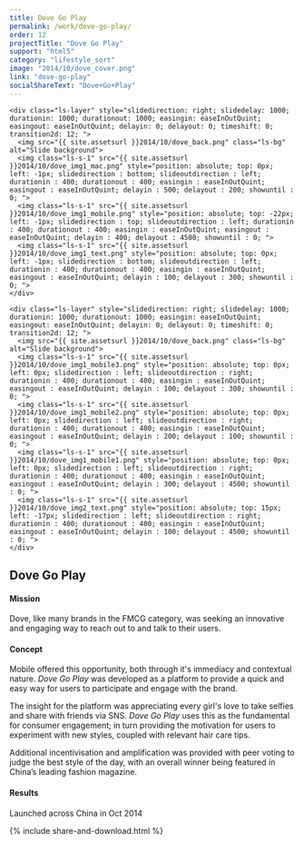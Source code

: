 ```yaml
---
title: Dove Go Play
permalink: /work/dove-go-play/
order: 12
projectTitle: "Dove Go Play"
support: "html5"
category: "lifestyle_sort"
image: "2014/10/dove_cover.png"
link: "dove-go-play"
socialShareText: "Dove+Go+Play"
---
```

<div class="avia-layerslider">
  <div id="layerslider_1" class="ls-wp-container">

    <div class="ls-layer" style="slidedirection: right; slidedelay: 1000; durationin: 1000; durationout: 1000; easingin: easeInOutQuint; easingout: easeInOutQuint; delayin: 0; delayout: 0; timeshift: 0; transition2d: 12; ">
      <img src="{{ site.assetsurl }}2014/10/dove_back.png" class="ls-bg" alt="Slide background">
      <img class="ls-s-1" src="{{ site.assetsurl }}2014/10/dove_img1_mac.png" style="position: absolute; top: 0px; left: -1px; slidedirection : bottom; slideoutdirection : left; durationin : 400; durationout : 400; easingin : easeInOutQuint; easingout : easeInOutQuint; delayin : 500; delayout : 200; showuntil : 0; ">
      <img class="ls-s-1" src="{{ site.assetsurl }}2014/10/dove_img1_mobile.png" style="position: absolute; top: -22px; left: -1px; slidedirection : top; slideoutdirection : left; durationin : 400; durationout : 400; easingin : easeInOutQuint; easingout : easeInOutQuint; delayin : 400; delayout : 4500; showuntil : 0; ">
      <img class="ls-s-1" src="{{ site.assetsurl }}2014/10/dove_img1_text.png" style="position: absolute; top: 0px; left: -1px; slidedirection : bottom; slideoutdirection : left; durationin : 400; durationout : 400; easingin : easeInOutQuint; easingout : easeInOutQuint; delayin : 100; delayout : 300; showuntil : 0; ">
    </div>

    <div class="ls-layer" style="slidedirection: right; slidedelay: 1000; durationin: 1000; durationout: 1000; easingin: easeInOutQuint; easingout: easeInOutQuint; delayin: 0; delayout: 0; timeshift: 0; transition2d: 12; ">
      <img src="{{ site.assetsurl }}2014/10/dove_back.png" class="ls-bg" alt="Slide background">
      <img class="ls-s-1" src="{{ site.assetsurl }}2014/10/dove_img1_mobile3.png" style="position: absolute; top: 0px; left: 0px; slidedirection : left; slideoutdirection : right; durationin : 400; durationout : 400; easingin : easeInOutQuint; easingout : easeInOutQuint; delayin : 100; delayout : 300; showuntil : 0; ">
      <img class="ls-s-1" src="{{ site.assetsurl }}2014/10/dove_img1_mobile2.png" style="position: absolute; top: 0px; left: 0px; slidedirection : left; slideoutdirection : right; durationin : 400; durationout : 400; easingin : easeInOutQuint; easingout : easeInOutQuint; delayin : 200; delayout : 100; showuntil : 0; ">
      <img class="ls-s-1" src="{{ site.assetsurl }}2014/10/dove_img1_mobile1.png" style="position: absolute; top: 0px; left: 0px; slidedirection : left; slideoutdirection : right; durationin : 400; durationout : 400; easingin : easeInOutQuint; easingout : easeInOutQuint; delayin : 300; delayout : 4500; showuntil : 0; ">
      <img class="ls-s-1" src="{{ site.assetsurl }}2014/10/dove_img2_text.png" style="position: absolute; top: 15px; left: -17px; slidedirection : left; slideoutdirection : right; durationin : 400; durationout : 400; easingin : easeInOutQuint; easingout : easeInOutQuint; delayin : 100; delayout : 4500; showuntil : 0; ">
    </div>
  </div>
</div>

<div class="wrapper content project-detail" markdown="1">
  <h2 class="content-h2 with-bottom-line">Dove Go Play</h2>

#### Mission

Dove, like many brands in the FMCG category, was seeking an innovative and engaging way to reach out to and talk to their users.

#### Concept

Mobile offered this opportunity, both through it's immediacy and contextual nature. _Dove Go Play_ was developed as a platform to provide a quick and easy way for users to participate and engage with the brand.

The insight for the platform was appreciating every girl's love to take selfies and share with friends via SNS. _Dove Go Play_ uses this as the fundamental for consumer engagement; in turn providing the motivation for users to experiment with new styles, coupled with relevant hair care tips.

Additional incentivisation and amplification was provided with peer voting to judge the best style of the day, with an overall winner being featured in China’s leading fashion magazine.

#### Results

Launched across China in Oct 2014

</div>

{% include share-and-download.html %}

<script>
$(document).ready(function() {
  if (typeof $.fn.layerSlider == "undefined") {
    lsShowNotice('layerslider_1','jquery');
  }
  else if (typeof $.transit == "undefined" || typeof $.transit.modifiedForLayerSlider == "undefined") {
    lsShowNotice('layerslider_1', 'transit');
  }
  else
  {
    $("#layerslider_1").layerSlider({
      width : '1440px',
      height : '600px',
      responsive : true,
      responsiveUnder : 0,
      sublayerContainer : 0,
      autoStart : false,
      pauseOnHover : true,
      firstLayer : 1,
      animateFirstLayer : true,
      randomSlideshow : false,
      twoWaySlideshow : true,
      loops : 0,
      forceLoopNum : true,
      autoPlayVideos : true,
      autoPauseSlideshow : 'auto',
      youtubePreview : 'maxresdefault.jpg',
      keybNav : true,
      touchNav : true,
      skin : 'fullwidth',
      skinsPath : '../../css/LayerSlider/skins/',
      globalBGColor : '#ffffff',
      navPrevNext : true,
      navStartStop : false,
      navButtons : true,
      hoverPrevNext : true,
      hoverBottomNav : false,
      showBarTimer : false,
      showCircleTimer : true,
      thumbnailNavigation : 'disabled',
      tnWidth : 100,
      tnHeight : 60,
      tnContainerWidth : '60%',
      tnActiveOpacity : 35,
      tnInactiveOpacity : 100,
      imgPreload : true,
      yourLogo : false,
      yourLogoStyle : 'left: 10px; top: 10px;',
      yourLogoLink : false,
      yourLogoTarget : '_self',
      cbInit : function(element) { },
      cbStart : function(data) { },
      cbStop : function(data) { },
      cbPause : function(data) { },
      cbAnimStart : function(data) { },
      cbAnimStop : function(data) { },
      cbPrev : function(data) { },
      cbNext : function(data) { }
    });
  }
});
</script>
